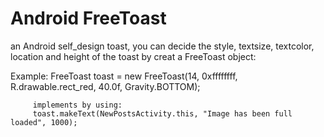 # Android FreeToast

an Android self_design toast, you can decide the style, textsize, textcolor, location and height of the toast by creat a FreeToast object:

Example: FreeToast toast = new FreeToast(14, 0xffffffff, R.drawable.rect_red, 40.0f, Gravity.BOTTOM);
         
         implements by using:
         toast.makeText(NewPostsActivity.this, "Image has been full loaded", 1000);


